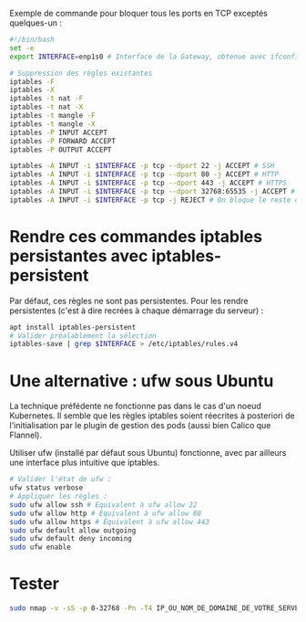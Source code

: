 Exemple de commande pour bloquer tous les ports en TCP exceptés quelques-un :
```bash
#!/bin/bash
set -e
export INTERFACE=enp1s0 # Interface de la Gateway, obtenue avec ifconfig ou ip addr

# Suppression des règles existantes
iptables -F
iptables -X
iptables -t nat -F
iptables -t nat -X
iptables -t mangle -F
iptables -t mangle -X
iptables -P INPUT ACCEPT
iptables -P FORWARD ACCEPT
iptables -P OUTPUT ACCEPT

iptables -A INPUT -i $INTERFACE -p tcp --dport 22 -j ACCEPT # SSH
iptables -A INPUT -i $INTERFACE -p tcp --dport 80 -j ACCEPT # HTTP
iptables -A INPUT -i $INTERFACE -p tcp --dport 443 -j ACCEPT # HTTPS
iptables -A INPUT -i $INTERFACE -p tcp --dport 32768:65535 -j ACCEPT # Les ports au dela de 32768 sont utilisés pour créer des sockets de réponse
iptables -A INPUT -i $INTERFACE -p tcp -j REJECT # On bloque le reste du traffic sur cette interface
```

# Rendre ces commandes iptables persistantes avec iptables-persistent
Par défaut, ces règles ne sont pas persistentes. Pour les rendre persistentes (c'est à dire recrées à chaque démarrage du serveur) :
```bash
apt install iptables-persistent
# Valider préalablement la sélection
iptables-save | grep $INTERFACE > /etc/iptables/rules.v4
```

# Une alternative : ufw sous Ubuntu
La technique préfédente ne fonctionne pas dans le cas d'un noeud Kubernetes. Il semble que les règles iptables soient réecrites à posteriori de l'initialisation par le plugin de gestion des pods (aussi bien Calico que Flannel).

Utiliser ufw (installé par défaut sous Ubuntu) fonctionne, avec par ailleurs une interface plus intuitive que iptables.

```bash
# Valider l'état de ufw :
ufw status verbose
# Appliquer les règles :
sudo ufw allow ssh # Equivalent à ufw allow 22
sudo ufw allow http # Equivalent à ufw allow 80
sudo ufw allow https # Equivalent à ufw allow 443
sudo ufw default allow outgoing
sudo ufw default deny incoming
sudo ufw enable
```

# Tester
```bash
sudo nmap -v -sS -p 0-32768 -Pn -T4 IP_OU_NOM_DE_DOMAINE_DE_VOTRE_SERVEUR
```
